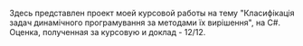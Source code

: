 Здесь представлен проект моей курсовой работы на тему "Класифікація задач динамічного програмування за методами їх вирішення", на C#. 
Оценка, полученная за курсовую и доклад - 12/12.
